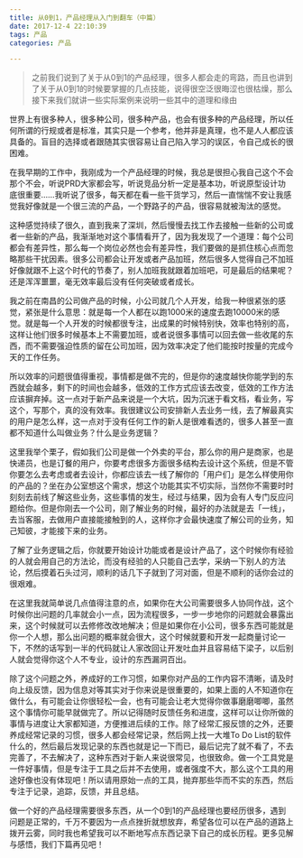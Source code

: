 ```yaml
---
title: 从0到1，产品经理从入门到翻车（中篇）
date: 2017-12-4 22:10:39
tags: 产品
categories: 产品

---
```


> 之前我们说到了关于从0到1的产品经理，很多人都会走的弯路，而且也讲到了关于从0到1的时候要掌握的几点技能，说得很空泛很晦涩也很枯燥，那么接下来我们就讲一些实际案例来说明一些其中的道理和缘由

<!--more-->



世界上有很多种人，很多种公司，很多种产品，也会有很多种的产品经理，所以任何所谓的行规或者是标准，其实只是一个参考，他并非是真理，也不是人人都应该具备的。盲目的选择或者跟随其实很容易让自己陷入学习的误区，令自己成长的很困难。

在我早期的工作中，我刚成为一个产品经理的时候，我总是很担心我自己这个不会那个不会，听说PRD大家都会写，听说竞品分析一定是基本功，听说原型设计功底很重要……我听说了很多，每天都在看一些干货学习，然后一直惴惴不安让我感觉我好像就是一个很三流的产品，一个野路子的产品，很容易就被淘汰的感觉。

这种感觉持续了很久，直到我来了深圳，然后慢慢去找工作去接触一些新的公司或者一些新的产品，我渐渐地对这个事情看开了，因为我发现了一个道理：每个公司都会有差异性，那么每一个岗位必然也会有差异性，我们要做的是抓住核心点而忽略那些干扰因素。很多公司都会让开发或者产品加班，然后很多人觉得自己不加班好像就跟不上这个时代的节奏了，别人加班我就跟着加班吧，可是最后的结果呢？还是浑浑噩噩，毫无效率最后没有任何突破或者成长。

我之前在南昌的公司做产品的时候，小公司就几个人开发，给我一种很紧张的感觉，紧张是什么意思：就是每一个人都在以跑1000米的速度去跑10000米的感觉。就是每一个人开发的时候都很专注，出成果的时候特别快，效率也特别的高，这样让他们很多时候基本上不需要加班，或者说很多事情可以回去做一些收尾的东西，而不需要强迫性质的留在公司加班，因为效率决定了他们能按时按量的完成今天的工作任务。

所以效率的问题很值得重视，事情都是做不完的，但是你的速度越快你能学到的东西就会越多，剩下的时间也会越多，低效的工作方式应该去改变，低效的工作方法应该摒弃掉。这一点对于新产品来说是一个大坑，因为沉迷于看文档，看业务，写这个，写那个，真的没有效率。我很建议公司安排新人去业务一线，去了解最真实的用户是怎么样，这一点对于没有任何工作的新人是很难看透的，很多人甚至一直都不知道什么叫做业务？什么是业务逻辑？

这里我举个栗子，假如我们公司是做一个外卖的平台，那么你的用户是商家，也是快递员，也是订餐的用户，你要考虑很多方面很多结构去设计这个系统，但是不管你要怎么去考虑或者去设计，你都应该去一线了解你的「用户们」是怎么样使用你的产品的？坐在办公室想这个需求，想这个功能其实不切实际，当然你不需要时时刻刻去前线了解这些业务，这些事情的发生，经过与结果，因为会有人专门反应问题给你。但是你刚去一个公司，刚了解业务的时候，最好的办法就是去「一线」，去当客服，去做用户直接能接触到的人，这样你才会最快速度了解公司的业务，知己知彼，才能接下来的业务。

了解了业务逻辑之后，你就要开始设计功能或者是设计产品了，这个时候你有经验的人就会用自己的方法论，而没有经验的人只能自己去学，采纳一下别人的方法论，然后摸着石头过河，顺利的话几下子就到了河对面，但是不顺利的话你会过的很艰难。

在这里我就简单说几点值得注意的点，如果你在大公司需要很多人协同作战，这个时候你出问题的几率就会小一点，因为流程很多，一步一步地你的问题就会暴露出来，这个时候就可以去修修改改地解决；但是如果你在小公司，很多东西可能就是你一个人想，那么出问题的概率就会很大，这个时候就要和开发一起商量讨论一下，不然的话写到一半的代码就让人家改回让开发吐血并且容易结下梁子，以后别人就会觉得你这个人不专业，设计的东西漏洞百出。

除了这个问题之外，养成好的工作习惯，如果你对产品的工作内容不清晰，请及时向上级反馈，因为信息对等其实对于你来说是很重要的，如果上面的人不知道你在做什么，有可能会让你很轻松一会，也有可能会让老大觉得你做事磨磨唧唧，虽然这个事情你可能早就做完了。所以记得随时反馈任务和进度，这样可以让你所做的事情与进度让大家都知道，方便推进后续的工作。除了经常汇报反馈的之外，还要养成经常记录的习惯，很多人都会经常记录，然后网上找一大堆To Do List的软件什么的，然后最后发现记录的东西也就是记一下而已，最后记完了就不看了，不去完善了，不去解决了，这种东西对于新人来说很常见，也很致命。做一个工具党是一件好事情，但是专注于工具之后并不去使用，或者强度不大，那么这个工具的用途好像也没有体现吧！所以请用原始一点的工具，抛弃那些华而不实的东西，然后专注于记录，追踪，反馈，并且总结。

做一个好的产品经理需要很多东西，从一个0到1的产品经理也要经历很多，遇到问题是正常的，千万不要因为一点点挫折就想放弃，希望各位可以在产品的道路上拨开云雾，同时我也希望我可以不断地写点东西记录下自己的成长历程。更多见解与感悟，我们下篇再见吧！













